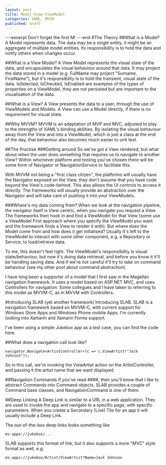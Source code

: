 ```yaml
---
layout: post
title: Model-View-ViewModel
categories: XAML, MVVM
published: Draft
---
```

---excerpt
Don't forget the first M!
---end
#The Theory
##What is a Model?
A Model represents data.  The data may be a single entity, it might be an aggregate of multiple model entities.
Its responsibility is to hold the data and notify others when changes occur.

##What is a View Model?
A View Model represents the visual state of the data, and encapsulates the visual behaviour around that data.  It may project the data stored in a model (e.g. FullName may project "Surname, FirstName"), but it's responsibility is to hold the transient, visual state of the data.  IsSelected, IsChecked, IsEnabled are examples of the types of properties on a ViewModel, they are not persisted but are important to the visualisation of the data.

##What is a View?
A View presents the data to a user, through the use of ViewModels and Models.  A View can use a Model directly, if there is no requirement for visual state.

##Why MVVM?
MVVM is an adaptation of MVP and MVC, adjusted to play to the strengths of XAML's binding abilities.
By isolating the visual behaviour away from the View and into a ViewModel, which is just a class at the end of the day, that behaviour also becomes much easier to unit test.

##The Practise
###Getting around
So we've got a View rendered, but what about when the user does something that requires us to navigate to another View?  Within whichever platform and tooling you've chosen there will be some form of Navigator or NavigationService to facilitate this.

With MVVM not being a "first class citizen", the platforms will usually have the Navigator exposed on the View, they don't assume that you have code beyond the View's code-behind. This also allows the UI controls to access it directly.  The frameworks will usually provide an abstraction over the Navigator and will take care of pushing it into your ViewModels.


###Where's my data coming from?
When we look at the navigation pipeline, the navigator itself is View centric, when you navigate you request a View.  The frameworks then hook in and find a ViewModel for that View (some use a ViewModel First approach where you specify the ViewModel you want and the framework finds a View to render it with).  But where does the Model come from and how does it get initialised?  Usually it's left to the ViewModel to interact with some other component, e.g. a Repository or Service, to load/retrieve data.

To me, this doesn't feel right.  The ViewModel's responsibility is visual state/behaviour, but now it's doing data retrieval, and before you know it it'll be handling saving data.  And if we're not careful it'll try to take on command behaviour (see my other post about command abstraction).

I have long been a supporter of a model that I first saw in the Magellan navigation framework.  It uses a model based on ASP.NET MVC, and uses Controllers for navigation.  Some collegues and I have taken to referring to this model as MVVM-C, as in MVVM with Controllers.

#Introducing SLAB (yet another framework)
Introducing SLAB.  SLAB is a navigation framework based on MVVM-C, with current support for Windows Store Apps and Windows Phone mobile Apps.  I'm currently looking into Xamarin and Xamarin Forms support.

I've been using a simple Jukebox app as a test case, you can find the code here.

##What does a navigation call look like?

    navigator.Navigate<ArtistController>(c => c.ViewArtist("Jack Johnson"));

So in this call, we're invoking the ViewArtist action on the ArtistController, and passing it the artist name that we want displayed.

##Navigation Commands
If you've read ####, then you'll know that I like to abstract Commands into Command objects.  SLAB provides a couple of Command base classes, and NavigationCommand is one of them.

##Deep Linking
A Deep Link is similar to a URL in a web application.  They are used to invoke the app and navigate to a specific page, with specific parameters.  When you create a Secondary (Live) Tile for an app it will usually include a Deep Link.

The out-of-the-box deep links looks something like

	ms-appx://jukebox/...

SLAB supports this format of link, but it also supports a more "MVC" style format as well, e.g.

	ms-appx://jukebox/Artist/ViewArtist?Name=Jack Johnson

